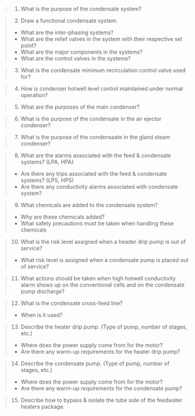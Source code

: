 >1.	What is the purpose of the condensate system?

>2.	Draw a functional condensate system.
>-	What are the inter-phasing systems?
>-	What are the relief valves in the system with their respective set point?
>-	What are the major components in the systems?
>-	What are the control valves in the systems?
	
>3.	What is the condensate minimum recirculation control valve used for?

>4.	How is condenser hotwell level control maintained under normal operation?

>5.	What are the purposes of the main condenser?

>6.	What is the purpose of the condensate in the air ejector condenser?

>7.	What is the purpose of the condensaate in the gland steam condenser?

>8.	What are the alarms associated with the feed & condensate systems? (LPA, HPA)
>-	Are there any trips associated with the feed & condensate systems? (LPS, HPS)
>-	Are there any conductivity alarms associated with condensate system?

>9.	What chemicals are added to the condensate system?
>-	Why are these chemicals added?
>-	What safety precautions must be taken when handling these chemicals

>10.	What is the risk level assigned when a header drip pump is out of service?
>-	What risk level is assigned when a condensate pump is placed out of service?

>11.	What actions should be taken when high hotwell conductivity alarm shows up on the conventional cells and on the condensate pump discharge?

>12.	What is the condensate cross-feed line?
>-	When is it used?
	
>13.	Describe the heater drip pump. (Type of pump, number of stages, etc.)
>-	Where does the power supply come from for the motor?
>-	Are there any warm-up requirements for the heater drip pump?
	
>14.	Describe the condensate pump. (Type of pump, number of stages, etc.)
>-	Where does the power supply come from for the motor?
>-	Are there any warm-up requirements for the condensate pump?
	
>15.	Describe how to bypass & isolate the tube side of the feedwater heaters package.
